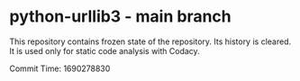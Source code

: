 # python-urllib3 - main branch

This repository contains frozen state of the repository.
Its history is cleared. It is used only for static code
analysis with Codacy.

Commit Time: 1690278830